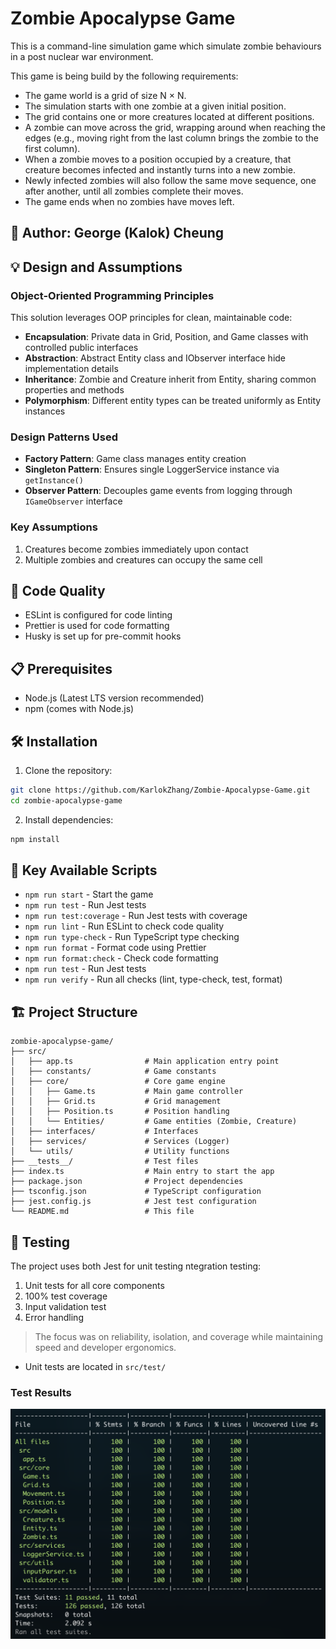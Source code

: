 # Zombie Apocalypse Game

This is a command-line simulation game which simulate zombie behaviours in a post nuclear war environment.

This game is being build by the following requirements:

- The game world is a grid of size N × N.
- The simulation starts with one zombie at a given initial position.
- The grid contains one or more creatures located at different positions.
- A zombie can move across the grid, wrapping around when reaching the edges (e.g., moving right from the last column brings the zombie to the first column).
- When a zombie moves to a position occupied by a creature, that creature becomes infected and instantly turns into a new zombie.
- Newly infected zombies will also follow the same move sequence, one after another, until all zombies complete their moves.
- The game ends when no zombies have moves left.

## 👤 Author: George (Kalok) Cheung

## 💡 Design and Assumptions

### Object-Oriented Programming Principles

This solution leverages OOP principles for clean, maintainable code:

- **Encapsulation**: Private data in Grid, Position, and Game classes with controlled public interfaces
- **Abstraction**: Abstract Entity class and IObserver interface hide implementation details
- **Inheritance**: Zombie and Creature inherit from Entity, sharing common properties and methods
- **Polymorphism**: Different entity types can be treated uniformly as Entity instances

### Design Patterns Used

- **Factory Pattern**: Game class manages entity creation
- **Singleton Pattern**: Ensures single LoggerService instance via `getInstance()`
- **Observer Pattern**: Decouples game events from logging through `IGameObserver` interface

### Key Assumptions

1. Creatures become zombies immediately upon contact
2. Multiple zombies and creatures can occupy the same cell

## 📝 Code Quality

- ESLint is configured for code linting
- Prettier is used for code formatting
- Husky is set up for pre-commit hooks

## 📋 Prerequisites

- Node.js (Latest LTS version recommended)
- npm (comes with Node.js)

## 🛠️ Installation

1. Clone the repository:

```bash
git clone https://github.com/KarlokZhang/Zombie-Apocalypse-Game.git
cd zombie-apocalypse-game
```

2. Install dependencies:

```bash
npm install
```

## 🚀 Key Available Scripts

- `npm run start` - Start the game
- `npm run test` - Run Jest tests
- `npm run test:coverage` - Run Jest tests with coverage
- `npm run lint` - Run ESLint to check code quality
- `npm run type-check` - Run TypeScript type checking
- `npm run format` - Format code using Prettier
- `npm run format:check` - Check code formatting
- `npm run test` - Run Jest tests
- `npm run verify` - Run all checks (lint, type-check, test, format)

## 🏗️ Project Structure

```
zombie-apocalypse-game/
├── src/
│   ├── app.ts                # Main application entry point
│   ├── constants/            # Game constants
│   ├── core/                 # Core game engine
│   │   ├── Game.ts           # Main game controller
│   │   ├── Grid.ts           # Grid management
│   │   ├── Position.ts       # Position handling
│   │   └── Entities/         # Game entities (Zombie, Creature)
│   ├── interfaces/           # Interfaces
│   ├── services/             # Services (Logger)
│   └── utils/                # Utility functions
├── __tests__/                # Test files
├── index.ts                  # Main entry to start the app
├── package.json              # Project dependencies
├── tsconfig.json             # TypeScript configuration
├── jest.config.js            # Jest test configuration
└── README.md                 # This file
```

## 🧪 Testing

The project uses both Jest for unit testing ntegration testing:

1. Unit tests for all core components
2. 100% test coverage
3. Input validation test
4. Error handling

> The focus was on reliability, isolation, and coverage while maintaining speed and developer ergonomics.

- Unit tests are located in `src/test/`

### Test Results

![Unit Test](./public/testResults.png)
